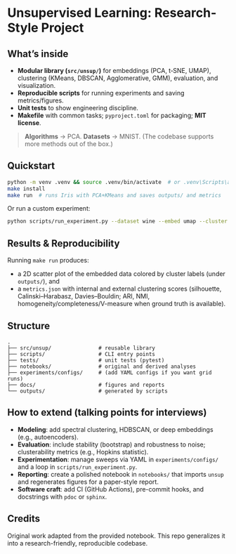 # Unsupervised Learning: Research-Style Project


## What’s inside
- **Modular library (`src/unsup/`)** for embeddings (PCA, t‑SNE, UMAP), clustering (KMeans, DBSCAN, Agglomerative, GMM), evaluation, and visualization.
- **Reproducible scripts** for running experiments and saving metrics/figures.
- **Unit tests** to show engineering discipline.
- **Makefile** with common tasks; `pyproject.toml` for packaging; **MIT license**.

> **Algorithms** → PCA. **Datasets** → MNIST.
  (The codebase supports more methods out of the box.)

## Quickstart
```bash
python -m venv .venv && source .venv/bin/activate  # or .venv\Scripts\activate on Windows
make install
make run  # runs Iris with PCA+KMeans and saves outputs/ and metrics
```

Or run a custom experiment:
```bash
python scripts/run_experiment.py --dataset wine --embed umap --cluster gmm --n-clusters 3 --outdir outputs/wine_umap_gmm
```

## Results & Reproducibility
Running `make run` produces:
- a 2D scatter plot of the embedded data colored by cluster labels (under `outputs/`), and
- a `metrics.json` with internal and external clustering scores (silhouette, Calinski–Harabasz, Davies–Bouldin; ARI, NMI, homogeneity/completeness/V-measure when ground truth is available).

## Structure
```
.
├── src/unsup/               # reusable library
├── scripts/                 # CLI entry points
├── tests/                   # unit tests (pytest)
├── notebooks/               # original and derived analyses
├── experiments/configs/     # (add YAML configs if you want grid runs)
├── docs/                    # figures and reports
└── outputs/                 # generated by scripts
```

## How to extend (talking points for interviews)
- **Modeling**: add spectral clustering, HDBSCAN, or deep embeddings (e.g., autoencoders).
- **Evaluation**: include stability (bootstrap) and robustness to noise; clusterability metrics (e.g., Hopkins statistic).
- **Experimentation**: manage sweeps via YAML in `experiments/configs/` and a loop in `scripts/run_experiment.py`.
- **Reporting**: create a polished notebook in `notebooks/` that imports `unsup` and regenerates figures for a paper-style report.
- **Software craft**: add CI (GitHub Actions), pre-commit hooks, and docstrings with `pdoc` or `sphinx`.

## Credits
Original work adapted from the provided notebook. This repo generalizes it into a research-friendly, reproducible codebase.
